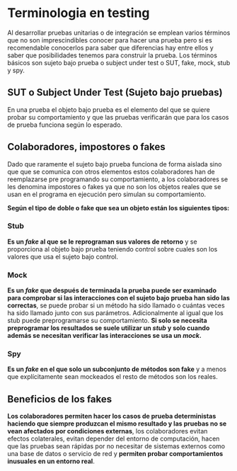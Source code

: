 # Terminologia en testing

Al desarrollar pruebas unitarias o de integración se emplean varios términos que no son imprescindibles conocer para hacer una prueba pero si es recomendable conocerlos para saber que diferencias hay entre ellos y saber que posibilidades tenemos para construir la prueba. Los términos básicos son sujeto bajo prueba o subject under test o SUT, fake, mock, stub y spy.

## SUT o Subject Under Test (Sujeto bajo pruebas)

En una prueba el objeto bajo prueba es el elemento del que se quiere probar su comportamiento y que las pruebas verificarán que para los casos de prueba funciona según lo esperado.

## Colaboradores, impostores o fakes

Dado que raramente el sujeto bajo prueba funciona de forma aislada sino que que se comunica con otros elementos estos colaboradores han de reemplazarse pre programando su comportamiento, a los colaboradores se les denomina impostores o fakes ya que no son los objetos reales que se usan en el programa en ejecución pero simulan su comportamiento.

**Según el tipo de doble o fake que sea un objeto están los siguientes tipos:**

### Stub

**Es un *fake* al que se le reprograman sus valores de retorno** y se proporciona al objeto bajo prueba teniendo control sobre cuales son los valores que usa el sujeto bajo control.

### Mock

**Es un *fake* que después de terminada la prueba puede ser examinado para comprobar si las interacciones con el sujeto bajo prueba han sido las correctas**, se puede probar si un método ha sido llamado o cuántas veces ha sido llamado junto con sus parámetros. Adicionalmente al igual que los stub puede preprogramarse su comportamiento. **Si solo se necesita preprogramar los resultados se suele utilizar un *stub* y solo cuando además se necesitan verificar las interacciones se usa un *mock*.**

### Spy

**Es un *fake* en el que solo un subconjunto de métodos son fake** y a menos que explícitamente sean mockeados el resto de métodos son los reales.

## Beneficios de los fakes

**Los colaboradores permiten hacer los casos de prueba deterministas haciendo que siempre produzcan el mismo resultado y las pruebas no se vean afectados por condiciones externas**, los colaboradores evitan efectos colaterales, evitan depender del entorno de computación, hacen que las pruebas sean rápidas por no necesitar de sistemas externos como una base de datos o servicio de red y **permiten probar comportamientos inusuales en un entorno real**.